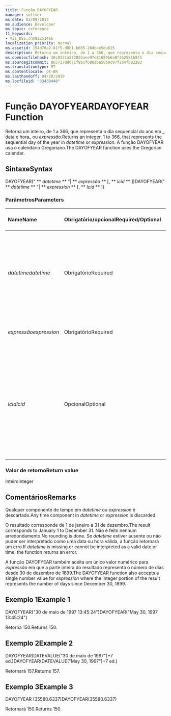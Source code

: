```yaml
---
title: Função DAYOFYEAR
manager: soliver
ms.date: 03/09/2015
ms.audience: Developer
ms.topic: reference
f1_keywords:
- Vis_DSS.chm82251416
localization_priority: Normal
ms.assetid: 154d76a2-81f5-d8b1-b665-26dbae5da615
description: Retorna um inteiro, de 1 a 366, que representa o dia sequencial do ano em data e hora ou expressão. A função DAYOFYEAR usa o calendário Gregoriano.
ms.openlocfilehash: 30c0331a57282baee97e81689b6a8f362581b8f1
ms.sourcegitcommit: 8657170d071f9bcf680aba50b9c07f2a4fb82283
ms.translationtype: MT
ms.contentlocale: pt-BR
ms.lasthandoff: 04/28/2019
ms.locfileid: "33439448"
---
```

# <a name="dayofyear-function"></a><span data-ttu-id="5394b-104">Função DAYOFYEAR</span><span class="sxs-lookup"><span data-stu-id="5394b-104">DAYOFYEAR Function</span></span>

<span data-ttu-id="5394b-105">Retorna um inteiro, de 1 a 366, que representa o dia sequencial do ano em   _ data e hora_ ou  _expressão_.</span><span class="sxs-lookup"><span data-stu-id="5394b-105">Returns an integer, 1 to 366, that represents the sequential day of the year in  _datetime_ or  _expression_.</span></span> <span data-ttu-id="5394b-106">A função DAYOFYEAR usa o calendário Gregoriano.</span><span class="sxs-lookup"><span data-stu-id="5394b-106">The DAYOFYEAR function uses the Gregorian calendar.</span></span>
  
## <a name="syntax"></a><span data-ttu-id="5394b-107">Sintaxe</span><span class="sxs-lookup"><span data-stu-id="5394b-107">Syntax</span></span>

<span data-ttu-id="5394b-108">DAYOFYEAR(" \*\* *datetime* \*\* "| \*\* *expressão* \*\* [, \*\* *lcid* \*\* ])</span><span class="sxs-lookup"><span data-stu-id="5394b-108">DAYOFYEAR(" \*\* *datetime* \*\* "| \*\* *expression* \*\* [, \*\* *lcid* \*\* ])</span></span> 
  
### <a name="parameters"></a><span data-ttu-id="5394b-109">Parâmetros</span><span class="sxs-lookup"><span data-stu-id="5394b-109">Parameters</span></span>

|<span data-ttu-id="5394b-110">**Name**</span><span class="sxs-lookup"><span data-stu-id="5394b-110">**Name**</span></span>|<span data-ttu-id="5394b-111">**Obrigatório/opcional**</span><span class="sxs-lookup"><span data-stu-id="5394b-111">**Required/Optional**</span></span>|<span data-ttu-id="5394b-112">**Tipo de dados**</span><span class="sxs-lookup"><span data-stu-id="5394b-112">**Data Type**</span></span>|<span data-ttu-id="5394b-113">**Descrição**</span><span class="sxs-lookup"><span data-stu-id="5394b-113">**Description**</span></span>|
|:-----|:-----|:-----|:-----|
| <span data-ttu-id="5394b-114">_datetime_</span><span class="sxs-lookup"><span data-stu-id="5394b-114">_datetime_</span></span> <br/> |<span data-ttu-id="5394b-115">Obrigatório</span><span class="sxs-lookup"><span data-stu-id="5394b-115">Required</span></span>  <br/> |<span data-ttu-id="5394b-116">**String**</span><span class="sxs-lookup"><span data-stu-id="5394b-116">**String**</span></span> <br/> |<span data-ttu-id="5394b-117">Qualquer cadeia de caracteres comumente reconhecida como uma data e hora ou uma referência a uma célula contendo uma data e hora.</span><span class="sxs-lookup"><span data-stu-id="5394b-117">Any string commonly recognized as a date and time or a reference to a cell containing a date and time.</span></span>  <br/> |
| <span data-ttu-id="5394b-118">_expressão_</span><span class="sxs-lookup"><span data-stu-id="5394b-118">_expression_</span></span> <br/> |<span data-ttu-id="5394b-119">Obrigatório</span><span class="sxs-lookup"><span data-stu-id="5394b-119">Required</span></span>  <br/> |<span data-ttu-id="5394b-120">**String**</span><span class="sxs-lookup"><span data-stu-id="5394b-120">**String**</span></span> <br/> |<span data-ttu-id="5394b-121">Qualquer expressão que produza uma data e hora.</span><span class="sxs-lookup"><span data-stu-id="5394b-121">Any expression that yields a date and time.</span></span>  <br/> |
| <span data-ttu-id="5394b-122">_lcid_</span><span class="sxs-lookup"><span data-stu-id="5394b-122">_lcid_</span></span> <br/> |<span data-ttu-id="5394b-123">Opcional</span><span class="sxs-lookup"><span data-stu-id="5394b-123">Optional</span></span>  <br/> |<span data-ttu-id="5394b-124">**Número**</span><span class="sxs-lookup"><span data-stu-id="5394b-124">**Number**</span></span> <br/> |<span data-ttu-id="5394b-p103">Especifica o identificador de local para ser utilizado na avaliação de uma data e hora não locais. O identificador de local é um número descrito nos arquivos de cabeçalho do sistema.</span><span class="sxs-lookup"><span data-stu-id="5394b-p103">Specifies the locale identifier to be used in evaluating a non-local datetime. The locale identifier is a number described in the system header files.</span></span>  <br/> |
   
### <a name="return-value"></a><span data-ttu-id="5394b-127">Valor de retorno</span><span class="sxs-lookup"><span data-stu-id="5394b-127">Return value</span></span>

<span data-ttu-id="5394b-128">Inteiro</span><span class="sxs-lookup"><span data-stu-id="5394b-128">Integer</span></span>
  
## <a name="remarks"></a><span data-ttu-id="5394b-129">Comentários</span><span class="sxs-lookup"><span data-stu-id="5394b-129">Remarks</span></span>

<span data-ttu-id="5394b-130">Qualquer componente de tempo em _datetime_ ou _expression_ é descartado.</span><span class="sxs-lookup"><span data-stu-id="5394b-130">Any time component in  _datetime_ or  _expression_ is discarded.</span></span> 
  
<span data-ttu-id="5394b-131">O resultado corresponde de 1 de janeiro a 31 de dezembro.</span><span class="sxs-lookup"><span data-stu-id="5394b-131">The result corresponds to January 1 to December 31.</span></span> <span data-ttu-id="5394b-132">Não é feito nenhum arredondamento.</span><span class="sxs-lookup"><span data-stu-id="5394b-132">No rounding is done.</span></span> <span data-ttu-id="5394b-133">Se _datetime_ estiver ausente ou não puder ser interpretado como uma data ou hora válida, a função retornará um erro.</span><span class="sxs-lookup"><span data-stu-id="5394b-133">If  _datetime_ is missing or cannot be interpreted as a valid date or time, the function returns an error.</span></span> 
  
<span data-ttu-id="5394b-134">A função DAYOFYEAR também aceita um único valor numérico para  _expressão_ em que a parte inteira do resultado representa o número de dias desde 30 de dezembro de 1899.</span><span class="sxs-lookup"><span data-stu-id="5394b-134">The DAYOFYEAR function also accepts a single number value for  _expression_ where the integer portion of the result represents the number of days since December 30, 1899.</span></span> 
  
## <a name="example-1"></a><span data-ttu-id="5394b-135">Exemplo 1</span><span class="sxs-lookup"><span data-stu-id="5394b-135">Example 1</span></span>

<span data-ttu-id="5394b-136">DAYOFYEAR("30 de maio de 1997 13:45:24")</span><span class="sxs-lookup"><span data-stu-id="5394b-136">DAYOFYEAR("May 30, 1997 13:45:24")</span></span>
  
<span data-ttu-id="5394b-137">Retorna 150.</span><span class="sxs-lookup"><span data-stu-id="5394b-137">Returns 150.</span></span>
  
## <a name="example-2"></a><span data-ttu-id="5394b-138">Exemplo 2</span><span class="sxs-lookup"><span data-stu-id="5394b-138">Example 2</span></span>

<span data-ttu-id="5394b-139">DAYOFYEAR(DATEVALUE("30 de maio de 1997")+7 ed.)</span><span class="sxs-lookup"><span data-stu-id="5394b-139">DAYOFYEAR(DATEVALUE("May 30, 1997")+7 ed.)</span></span>
  
<span data-ttu-id="5394b-140">Retornará 157.</span><span class="sxs-lookup"><span data-stu-id="5394b-140">Returns 157.</span></span>
  
## <a name="example-3"></a><span data-ttu-id="5394b-141">Exemplo 3</span><span class="sxs-lookup"><span data-stu-id="5394b-141">Example 3</span></span>

<span data-ttu-id="5394b-142">DAYOFYEAR (35580.6337)</span><span class="sxs-lookup"><span data-stu-id="5394b-142">DAYOFYEAR(35580.6337)</span></span>
  
<span data-ttu-id="5394b-143">Retornará 150.</span><span class="sxs-lookup"><span data-stu-id="5394b-143">Returns 150.</span></span>
  

